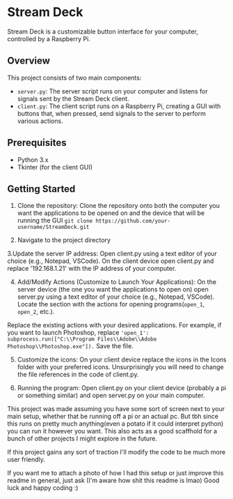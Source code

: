 # Stream Deck

Stream Deck is a customizable button interface for your computer, controlled by a Raspberry Pi.

## Overview

This project consists of two main components:
- `server.py`: The server script runs on your computer and listens for signals sent by the Stream Deck client.
- `client.py`: The client script runs on a Raspberry Pi, creating a GUI with buttons that, when pressed, send signals to the server to perform various actions.

## Prerequisites

- Python 3.x
- Tkinter (for the client GUI)

## Getting Started

1. Clone the repository:
   Clone the repository onto both the computer you want the applications to be opened on and the device that will be running the GUI
   ``git clone https://github.com/your-username/StreamDeck.git``

2. Navigate to the project directory
 
3.Update the server IP address:
  Open client.py using a text editor of your choice (e.g., Notepad, VSCode).
  On the client device open client.py and replace '192.168.1.21' with the IP address of your computer.
  
4. Add/Modify Actions (Customize to Launch Your Applications):
  On the server device (the one you want the applications to open on) open server.py using a text editor of your choice (e.g., Notepad, VSCode).
  Locate the section with the actions for opening programs(``open_1``, ``open_2``, etc.).

  Replace the existing actions with your desired applications. For example, if you want to launch Photoshop, replace ``'open_1': subprocess.run(["C:\\Program Files\\Adobe\\Adobe Photoshop\\Photoshop.exe"]).``
  Save the file.

5. Customize the icons:
On your client device replace the icons in the Icons folder with your preferred icons. Unsurprisingly you will need to change the file references in the code of client.py.

6. Running the program:
   Open client.py on your client device (probably a pi or something similar) and open server.py on your main computer.

This project was made assuming you have some sort of screen next to your main setup, whether that be running off a pi or an actual pc. But tbh since this runs on pretty much anything(even a potato if it could interpret python) you can run it however you want. This also acts as a good scaffhold for a bunch of other projects I might explore in the future.

If this project gains any sort of traction I'll modify the code to be much more user friendly.

If you want me to attach a photo of how I had this setup or just improve this readme in general, just ask (I'm aware how shit this readme is lmao)
Good luck and happy coding :)
